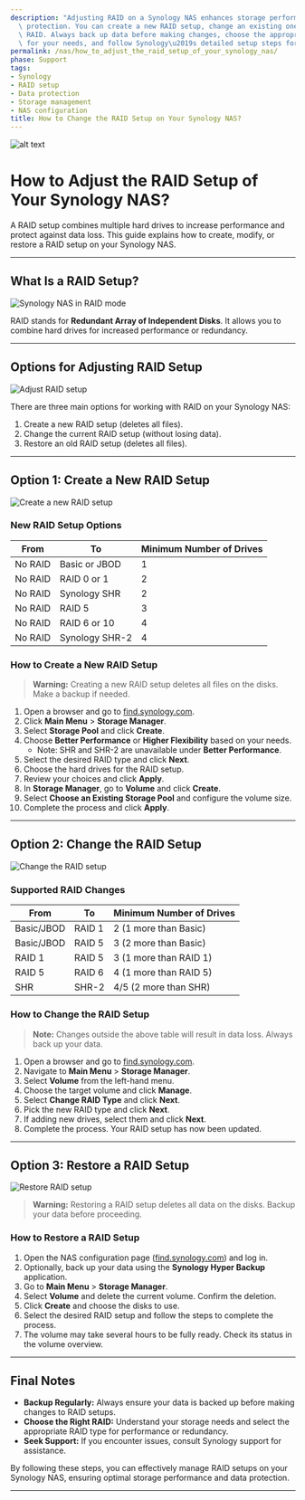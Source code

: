 ```yaml
---
description: "Adjusting RAID on a Synology NAS enhances storage performance and data\
  \ protection. You can create a new RAID setup, change an existing one, or restore\
  \ RAID. Always back up data before making changes, choose the appropriate RAID type\
  \ for your needs, and follow Synology\u2019s detailed setup steps for optimal results."
permalink: /nas/how_to_adjust_the_raid_setup_of_your_synology_nas/
phase: Support
tags:
- Synology
- RAID setup
- Data protection
- Storage management
- NAS configuration
title: How to Change the RAID Setup on Your Synology NAS?
---
```

![alt text](/assets/images/nas/how_to_adjust_the_raid_setup_of_your_synology_nas.png)

# How to Adjust the RAID Setup of Your Synology NAS?

A RAID setup combines multiple hard drives to increase performance and protect against data loss. This guide explains how to create, modify, or restore a RAID setup on your Synology NAS.

---

## What Is a RAID Setup?

![Synology NAS in RAID mode](/assets/images/nas/43c96d7a229d9faeb869ea9462df69d1.jpeg)

RAID stands for **Redundant Array of Independent Disks**. It allows you to combine hard drives for increased performance or redundancy. 

---

## Options for Adjusting RAID Setup

![Adjust RAID setup](/assets/images/nas/a063afe63fd6b47ad75cdf10d4867cac.jpeg)

There are three main options for working with RAID on your Synology NAS:

1. Create a new RAID setup (deletes all files).  
2. Change the current RAID setup (without losing data).  
3. Restore an old RAID setup (deletes all files).

---

## Option 1: Create a New RAID Setup

![Create a new RAID setup](/assets/images/nas/3127c9d3d31066dff3e4513330662488.jpeg)

### New RAID Setup Options

| From      | To               | Minimum Number of Drives |
|-----------|------------------|--------------------------|
| No RAID   | Basic or JBOD    | 1                        |
| No RAID   | RAID 0 or 1      | 2                        |
| No RAID   | Synology SHR     | 2                        |
| No RAID   | RAID 5           | 3                        |
| No RAID   | RAID 6 or 10     | 4                        |
| No RAID   | Synology SHR-2   | 4                        |

### How to Create a New RAID Setup

> **Warning:** Creating a new RAID setup deletes all files on the disks. Make a backup if needed.

1. Open a browser and go to [find.synology.com](http://find.synology.com).  
2. Click **Main Menu** > **Storage Manager**.  
3. Select **Storage Pool** and click **Create**.  
4. Choose **Better Performance** or **Higher Flexibility** based on your needs.  
   - Note: SHR and SHR-2 are unavailable under **Better Performance**.  
5. Select the desired RAID type and click **Next**.  
6. Choose the hard drives for the RAID setup.  
7. Review your choices and click **Apply**.  
8. In **Storage Manager**, go to **Volume** and click **Create**.  
9. Select **Choose an Existing Storage Pool** and configure the volume size.  
10. Complete the process and click **Apply**.

---

## Option 2: Change the RAID Setup

![Change the RAID setup](/assets/images/nas/a6ff062157abb362f9ffb75c3d67edf8.jpeg)

### Supported RAID Changes

| From         | To              | Minimum Number of Drives |
|--------------|-----------------|--------------------------|
| Basic/JBOD   | RAID 1          | 2 (1 more than Basic)    |
| Basic/JBOD   | RAID 5          | 3 (2 more than Basic)    |
| RAID 1       | RAID 5          | 3 (1 more than RAID 1)   |
| RAID 5       | RAID 6          | 4 (1 more than RAID 5)   |
| SHR          | SHR-2           | 4/5 (2 more than SHR)    |

### How to Change the RAID Setup

> **Note:** Changes outside the above table will result in data loss. Always back up your data.

1. Open a browser and go to [find.synology.com](http://find.synology.com).  
2. Navigate to **Main Menu** > **Storage Manager**.  
3. Select **Volume** from the left-hand menu.  
4. Choose the target volume and click **Manage**.  
5. Select **Change RAID Type** and click **Next**.  
6. Pick the new RAID type and click **Next**.  
7. If adding new drives, select them and click **Next**.  
8. Complete the process. Your RAID setup has now been updated.

---

## Option 3: Restore a RAID Setup

![Restore RAID setup](/assets/images/nas/a6ff062157abb362f9ffb75c3d67edf8.jpeg)

> **Warning:** Restoring a RAID setup deletes all data on the disks. Backup your data before proceeding.

### How to Restore a RAID Setup

1. Open the NAS configuration page ([find.synology.com](http://find.synology.com)) and log in.  
2. Optionally, back up your data using the **Synology Hyper Backup** application.  
3. Go to **Main Menu** > **Storage Manager**.  
4. Select **Volume** and delete the current volume. Confirm the deletion.  
5. Click **Create** and choose the disks to use.  
6. Select the desired RAID setup and follow the steps to complete the process.  
7. The volume may take several hours to be fully ready. Check its status in the volume overview.

---

## Final Notes

- **Backup Regularly:** Always ensure your data is backed up before making changes to RAID setups.  
- **Choose the Right RAID:** Understand your storage needs and select the appropriate RAID type for performance or redundancy.  
- **Seek Support:** If you encounter issues, consult Synology support for assistance.

By following these steps, you can effectively manage RAID setups on your Synology NAS, ensuring optimal storage performance and data protection.

---
